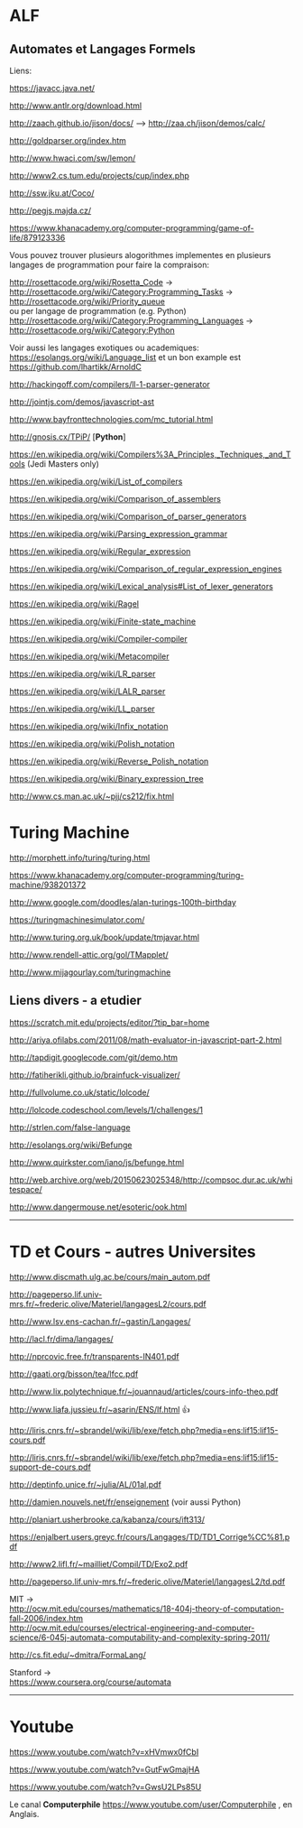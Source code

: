 ALF
===

Automates et Langages Formels
----

Liens:

https://javacc.java.net/

http://www.antlr.org/download.html

http://zaach.github.io/jison/docs/ --> http://zaa.ch/jison/demos/calc/

http://goldparser.org/index.htm

http://www.hwaci.com/sw/lemon/

http://www2.cs.tum.edu/projects/cup/index.php

http://ssw.jku.at/Coco/

http://pegjs.majda.cz/

https://www.khanacademy.org/computer-programming/game-of-life/879123336

Vous pouvez trouver plusieurs alogorithmes implementes en plusieurs langages de programmation pour faire la compraison:

http://rosettacode.org/wiki/Rosetta_Code -> http://rosettacode.org/wiki/Category:Programming_Tasks -> http://rosettacode.org/wiki/Priority_queue  
ou per langage de programmation (e.g. Python)  
http://rosettacode.org/wiki/Category:Programming_Languages -> http://rosettacode.org/wiki/Category:Python

Voir aussi les langages exotiques ou academiques:  https://esolangs.org/wiki/Language_list et un bon example est https://github.com/lhartikk/ArnoldC

http://hackingoff.com/compilers/ll-1-parser-generator

http://jointjs.com/demos/javascript-ast

http://www.bayfronttechnologies.com/mc_tutorial.html

http://gnosis.cx/TPiP/ [**Python**]

https://en.wikipedia.org/wiki/Compilers%3A_Principles,_Techniques,_and_Tools (Jedi Masters only)

https://en.wikipedia.org/wiki/List_of_compilers

https://en.wikipedia.org/wiki/Comparison_of_assemblers

https://en.wikipedia.org/wiki/Comparison_of_parser_generators

https://en.wikipedia.org/wiki/Parsing_expression_grammar

https://en.wikipedia.org/wiki/Regular_expression

https://en.wikipedia.org/wiki/Comparison_of_regular_expression_engines

https://en.wikipedia.org/wiki/Lexical_analysis#List_of_lexer_generators

https://en.wikipedia.org/wiki/Ragel

https://en.wikipedia.org/wiki/Finite-state_machine

https://en.wikipedia.org/wiki/Compiler-compiler

https://en.wikipedia.org/wiki/Metacompiler

https://en.wikipedia.org/wiki/LR_parser

https://en.wikipedia.org/wiki/LALR_parser

https://en.wikipedia.org/wiki/LL_parser

https://en.wikipedia.org/wiki/Infix_notation

https://en.wikipedia.org/wiki/Polish_notation

https://en.wikipedia.org/wiki/Reverse_Polish_notation

https://en.wikipedia.org/wiki/Binary_expression_tree

http://www.cs.man.ac.uk/~pjj/cs212/fix.html



Turing Machine
====

http://morphett.info/turing/turing.html

https://www.khanacademy.org/computer-programming/turing-machine/938201372

http://www.google.com/doodles/alan-turings-100th-birthday

https://turingmachinesimulator.com/

http://www.turing.org.uk/book/update/tmjavar.html

http://www.rendell-attic.org/gol/TMapplet/

http://www.mijagourlay.com/turingmachine

Liens divers - a etudier
----

https://scratch.mit.edu/projects/editor/?tip_bar=home  

http://ariya.ofilabs.com/2011/08/math-evaluator-in-javascript-part-2.html

http://tapdigit.googlecode.com/git/demo.htm

http://fatiherikli.github.io/brainfuck-visualizer/

http://fullvolume.co.uk/static/lolcode/

http://lolcode.codeschool.com/levels/1/challenges/1

http://strlen.com/false-language

http://esolangs.org/wiki/Befunge

http://www.quirkster.com/iano/js/befunge.html

http://web.archive.org/web/20150623025348/http://compsoc.dur.ac.uk/whitespace/

http://www.dangermouse.net/esoteric/ook.html

----

TD et Cours - autres Universites
====

http://www.discmath.ulg.ac.be/cours/main_autom.pdf

http://pageperso.lif.univ-mrs.fr/~frederic.olive/Materiel/langagesL2/cours.pdf

http://www.lsv.ens-cachan.fr/~gastin/Langages/

http://lacl.fr/dima/langages/

http://nprcovic.free.fr/transparents-IN401.pdf

http://gaati.org/bisson/tea/lfcc.pdf

http://www.lix.polytechnique.fr/~jouannaud/articles/cours-info-theo.pdf

http://www.liafa.jussieu.fr/~asarin/ENS/lf.html :+1:

http://liris.cnrs.fr/~sbrandel/wiki/lib/exe/fetch.php?media=ens:lif15:lif15-cours.pdf

http://liris.cnrs.fr/~sbrandel/wiki/lib/exe/fetch.php?media=ens:lif15:lif15-support-de-cours.pdf

http://deptinfo.unice.fr/~julia/AL/01al.pdf

http://damien.nouvels.net/fr/enseignement (voir aussi Python)

http://planiart.usherbrooke.ca/kabanza/cours/ift313/

https://enjalbert.users.greyc.fr/cours/Langages/TD/TD1_Corrige%CC%81.pdf

http://www2.lifl.fr/~mailliet/Compil/TD/Exo2.pdf

http://pageperso.lif.univ-mrs.fr/~frederic.olive/Materiel/langagesL2/td.pdf

MIT ->  
http://ocw.mit.edu/courses/mathematics/18-404j-theory-of-computation-fall-2006/index.htm  
http://ocw.mit.edu/courses/electrical-engineering-and-computer-science/6-045j-automata-computability-and-complexity-spring-2011/  

http://cs.fit.edu/~dmitra/FormaLang/

Stanford ->  
https://www.coursera.org/course/automata

----

Youtube
====

https://www.youtube.com/watch?v=xHVmwx0fCbI

https://www.youtube.com/watch?v=GutFwGmajHA

https://www.youtube.com/watch?v=GwsU2LPs85U

Le canal **Computerphile** https://www.youtube.com/user/Computerphile , en Anglais.






